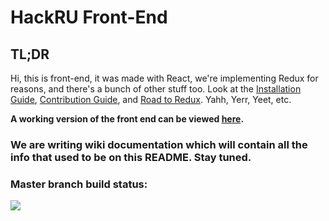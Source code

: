 # HackRU Front-End 


## TL;DR
Hi, this is front-end, it was made with React, we're implementing Redux for reasons, and there's a bunch of other stuff too.  Look at the [Installation Guide](#installation-guide-how-a-mfer-can-get-started), [Contribution Guide](./CONTRIBUTING.md), and [Road to Redux](./ROAD_TO_REDUX.md). 
Yahh, Yerr, Yeet, etc.

**A working version of the front end can be viewed [here](http://hackru-frontend.s3-website-us-west-2.amazonaws.com/).**

### We are writing wiki documentation which will contain all the info that used to be on this README.  Stay tuned.


### Master branch build status:
![](https://travis-ci.org/HackRU/frontend.svg?branch=master)
